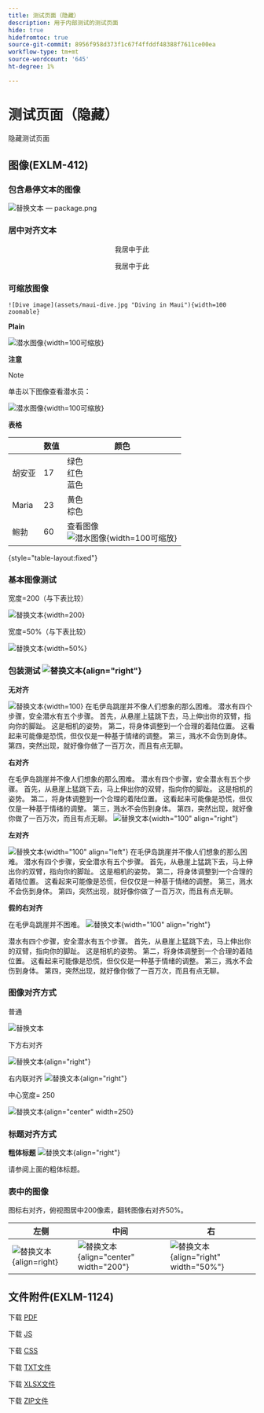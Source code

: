 ```yaml
---
title: 测试页面（隐藏）
description: 用于内部测试的测试页面
hide: true
hidefromtoc: true
source-git-commit: 8956f958d373f1c67f4ffddf48388f7611ce00ea
workflow-type: tm+mt
source-wordcount: '645'
ht-degree: 1%

---
```


# 测试页面（隐藏）

隐藏测试页面

## 图像(EXLM-412)

### 包含悬停文本的图像

![替换文本 — package.png](assets/package.png "悬停文本 — 这是package.png")

### 居中对齐文本

<p align="center">我居中于此</p>

<center>我居中于此</center>

### 可缩放图像

`![Dive image](assets/maui-dive.jpg "Diving in Maui"){width=100 zoomable}`

**Plain**

![潜水图像](assets/maui-dive.jpg "毛伊岛跳水"){width=100可缩放}

**注意**

>[!NOTE]
>
>单击以下图像查看潜水员：
>
>![潜水图像](assets/maui-dive.jpg "毛伊岛跳水"){width=100可缩放}

**表格**

|  | 数值 | 颜色 |
|---|---|---|
| 胡安亚 | 17 | 绿色<br>红色<br>蓝色 |
| Maria | 23 | 黄色<br>棕色 |
| 鲍勃 | 60 | 查看图像<br>![潜水图像](assets/maui-dive.jpg "毛伊岛跳水"){width=100可缩放} |

{style="table-layout:fixed"}

### 基本图像测试

宽度=200（与下表比较）

![替换文本](assets/maui-dive.jpg "宽度= 200"){width=200}

宽度=50%（与下表比较）

![替换文本](assets/maui-flip.jpg "宽度= 50%"){width=50%}

### 包装测试 ![替换文本](assets/package.png "右对齐"){align="right"}

**无对齐**

![替换文本](assets/maui-dive.jpg "宽度= 100"){width=100} 在毛伊岛跳崖并不像人们想象的那么困难。 潜水有四个步骤，安全潜水有五个步骤。 首先，从悬崖上猛跳下去，马上伸出你的双臂，指向你的脚趾。 这是相机的姿势。 第二，将身体调整到一个合理的着陆位置。 这看起来可能像是恐慌，但仅仅是一种基于情绪的调整。 第三，溅水不会伤到身体。 第四，突然出现，就好像你做了一百万次，而且有点无聊。

**右对齐**

在毛伊岛跳崖并不像人们想象的那么困难。 潜水有四个步骤，安全潜水有五个步骤。 首先，从悬崖上猛跳下去，马上伸出你的双臂，指向你的脚趾。 这是相机的姿势。 第二，将身体调整到一个合理的着陆位置。 这看起来可能像是恐慌，但仅仅是一种基于情绪的调整。 第三，溅水不会伤到身体。 第四，突然出现，就好像你做了一百万次，而且有点无聊。 ![替换文本](assets/maui-dive.jpg "100宽度右对齐"){width="100" align="right"}

**左对齐**

![替换文本](assets/maui-dive.jpg "100宽度左对齐"){width="100" align="left"} 在毛伊岛跳崖并不像人们想象的那么困难。 潜水有四个步骤，安全潜水有五个步骤。 首先，从悬崖上猛跳下去，马上伸出你的双臂，指向你的脚趾。 这是相机的姿势。 第二，将身体调整到一个合理的着陆位置。 这看起来可能像是恐慌，但仅仅是一种基于情绪的调整。 第三，溅水不会伤到身体。 第四，突然出现，就好像你做了一百万次，而且有点无聊。

**假的右对齐**

在毛伊岛跳崖并不困难。 ![替换文本](assets/maui-dive.jpg "100宽度右对齐"){width="100" align="right"}

潜水有四个步骤，安全潜水有五个步骤。 首先，从悬崖上猛跳下去，马上伸出你的双臂，指向你的脚趾。 这是相机的姿势。 第二，将身体调整到一个合理的着陆位置。 这看起来可能像是恐慌，但仅仅是一种基于情绪的调整。 第三，溅水不会伤到身体。 第四，突然出现，就好像你做了一百万次，而且有点无聊。


### 图像对齐方式

普通

![替换文本](assets/package.png "将文本悬停在图标上")

下方右对齐

![替换文本](assets/package.png "align=right"){align="right"}

右内联对齐 ![替换文本](assets/package.png "align=right"){align="right"}

中心宽度= 250

![替换文本](assets/maui-dive.jpg "align=center"){align=&quot;center&quot; width=250}

### 标题对齐方式

**粗体标题** ![替换文本](assets/package.png "align=right"){align="right"}

请参阅上面的粗体标题。

### 表中的图像

图标右对齐，俯视图居中200像素，翻转图像右对齐50%。

| <center>左侧 | 中间 | 右</center> |
|---|---|---|
| ![替换文本](assets/package.png "align=right"){align=right} | ![替换文本](assets/maui-dive.jpg "align=center width=200"){align="center" width="200"} | ![替换文本](assets/maui-flip.jpg "align=right width=50%"){align="right" width="50%"} |

## 文件附件(EXLM-1124)

下载 [PDF](/help/data-sheets/assets/BusinessSupportDatasheet.pdf)

下载 [JS](assets/main.js)

下载 [CSS](assets/main.css)

下载 [TXT文件](assets/dots.txt)

下载 [XLSX文件](assets/4-module_version.xlsx)

下载 [ZIP文件](assets/2-Factor-Authentication-DataSource-and-FDM.zip)
